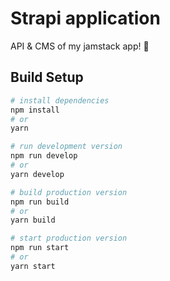 # Strapi application

API & CMS of my jamstack app! 🍯

## Build Setup

```sh
# install dependencies
npm install
# or
yarn

# run development version
npm run develop
# or
yarn develop

# build production version
npm run build
# or
yarn build

# start production version
npm run start
# or
yarn start
```
